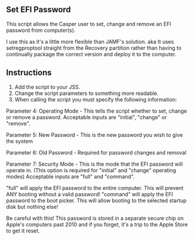 Set EFI Password
----------------


This script allows the Casper user to set, change and remove an EFI password from computer(s).

I use this as it's a little more flexible than JAMF's solution. aka It uses setregproptool straight from the Recovery partition rather than having to continually package the correct version and deploy it to the computer.

Instructions
------------

1) Add the script to your JSS.
2) Change the script parameters to something more readable.
3) When calling the script you must specify the following information:

Parameter 4: Operating Mode - This tells the script whether to set, change or remove a password.
Acceptable inputs are "initial", "change" or "remove".

Parameter 5: New Password - This is the new password you wish to give the system

Parameter 6: Old Password - Required for password changes and removal

Parameter 7: Security Mode - This is the mode that the EFI password will operate in.
(This option is required for "initial" and "change" operating modes)
Acceptable inputs are "full" and "command".

"full" will apply the EFI password to the entire computer. This will prevent ANY booting without a valid password!
"command" will apply the EFI password to the boot picker. This will allow booting to the selected startup disk but nothing else!

Be careful with this! This password is stored in a separate secure chip on Apple's computers past 2010 and if you forget, it's a trip to the Apple Store to get it reset.
